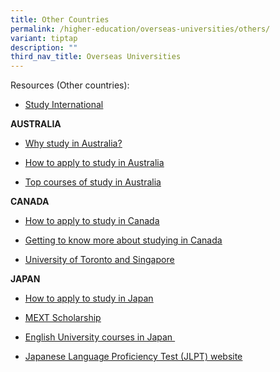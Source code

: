 ```yaml
---
title: Other Countries
permalink: /higher-education/overseas-universities/others/
variant: tiptap
description: ""
third_nav_title: Overseas Universities
---
```

<p>Resources (Other countries):</p>
<ul>
<li>
<p><a href="https://www.studyinternational.com/universities/" class="XqQF9c" rel="noopener noreferrer nofollow" target="_blank"><u>Study International</u></a>
</p>
</li>
</ul>
<p><strong>AUSTRALIA</strong>
</p>
<ul>
<li>
<p><a href="https://www.timeshighereducation.com/student/advice/guide-international-students-choosing-university-australia" class="XqQF9c" rel="noopener noreferrer nofollow" target="_blank"><u>Why study in Australia?</u></a>
</p>
</li>
<li>
<p><a href="https://www.studiesinaustralia.com/studying-in-australia/your-nationality-guide/singaporean-students-guide" class="XqQF9c" rel="noopener noreferrer nofollow" target="_blank"><u>How to apply to study in Australia</u></a>
</p>
</li>
<li>
<p><a href="https://www.topuniversities.com/university-rankings-articles/university-subject-rankings/top-universities-australia-subject" class="XqQF9c" rel="noopener noreferrer nofollow" target="_blank"><u>Top courses of study in Australia</u></a>
</p>
</li>
</ul>
<p><strong>CANADA</strong>
</p>
<ul>
<li>
<p><a href="https://www.topuniversities.com/where-to-study/north-america/canada/guide" class="XqQF9c" rel="noopener noreferrer nofollow" target="_blank"><u>How to apply to study in Canada</u></a>
</p>
</li>
<li>
<p><a href="https://www.idp.com/singapore/study-in-canada/" class="XqQF9c" rel="noopener noreferrer nofollow" target="_blank"><u>Getting to know more about studying in Canada</u></a>
</p>
</li>
<li>
<p><a href="https://future.utoronto.ca/international-students/welcome-singaporean-students/" class="XqQF9c" rel="noopener noreferrer nofollow" target="_blank"><u>University of Toronto and Singapore</u></a>
</p>
</li>
</ul>
<p><strong>JAPAN&nbsp;</strong>
</p>
<ul>
<li>
<p><a href="https://blog.gaijinpot.com/apply-japanese-university/" class="XqQF9c" rel="noopener noreferrer nofollow" target="_blank"><u>How to apply to study in Japan</u></a>
</p>
</li>
<li>
<p><a href="https://www.sg.emb-japan.go.jp/itpr_en/culture_mext_undergraduate.html" class="XqQF9c" rel="noopener noreferrer nofollow" target="_blank"><u>MEXT Scholarship</u></a>&nbsp;</p>
</li>
<li>
<p><a href="https://www.jpss.jp/en/univ/english/" class="XqQF9c" rel="noopener noreferrer nofollow" target="_blank"><u>English University courses in Japan&nbsp;</u></a>
</p>
</li>
<li>
<p><a href="https://www.jlpt.jp/e/" class="XqQF9c" rel="noopener noreferrer nofollow" target="_blank"><u>Japanese Language Proficiency Test (JLPT) website</u></a>
</p>
</li>
</ul>
<p></p>